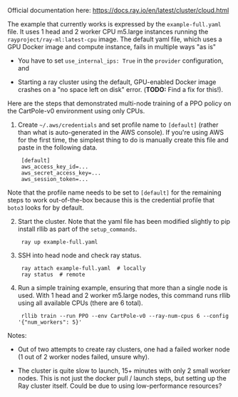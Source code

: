 Official documentation here:  https://docs.ray.io/en/latest/cluster/cloud.html

The example that currently works is expressed by the `example-full.yaml` file.
It uses 1 head and 2 worker CPU m5.large instances running the 
`rayproject/ray-ml:latest-cpu` image.  The default yaml file, which uses a 
GPU Docker image and compute instance, fails in multiple ways "as is"

* You have to set `use_internal_ips: True` in the `provider` configuration, and

* Starting a ray cluster using the default, GPU-enabled Docker image crashes on 
a "no space left on disk" error.  (__TODO:__  Find a fix for this!).

Here are the steps that demonstrated multi-node training of a PPO policy on 
the CartPole-v0 environment using only CPUs.

1. Create `~/.aws/credentials` and set profile name to `[default]` (rather than
what is auto-generated in the AWS console).  If you're using AWS for the first 
time, the simplest thing to do is manually create this file and paste in the 
following data.

        [default]
        aws_access_key_id=...
        aws_secret_access_key=...
        aws_session_token=...

Note that the profile name needs to be set to `[default]` for the remaining 
steps to work out-of-the-box because this is the credential profile that 
`boto3` looks for by default.

2. Start the cluster.  Note that the yaml file has been modified slightly to
pip install rllib as part of the `setup_commands`.

        ray up example-full.yaml

3. SSH into head node and check ray status.

        ray attach example-full.yaml  # locally
        ray status  # remote

4. Run a simple training example, ensuring that more than a single node is used. 
With 1 head and 2 worker m5.large nodes, this command runs rllib using all 
available CPUs (there are 6 total).

        rllib train --run PPO --env CartPole-v0 --ray-num-cpus 6 --config '{"num_workers": 5}' 

Notes:

* Out of two attempts to create ray clusters, one had a failed worker node (1 
out of 2 worker nodes failed, unsure why).

* The cluster is quite slow to launch, 15+ minutes with only 2 small worker nodes. 
This is not just the docker pull / launch steps, but setting up the Ray cluster
itself.  Could be due to using low-performance resources?

